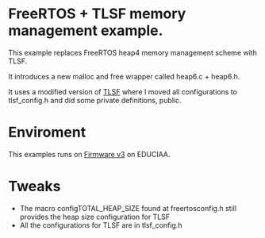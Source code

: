 # FreeRTOS + TLSF memory management example.

This example replaces FreeRTOS heap4 memory management scheme with TLSF.

It introduces a new malloc and free wrapper called heap6.c + heap6.h.

It uses a modified version of [TLSF](https://github.com/mattconte/tlsf) where I moved all configurations to tlsf_config.h and did some private definitions, public.

# Enviroment

This examples runs on [Firmware v3](https://github.com/epernia/firmware_v3) on EDUCIAA.

# Tweaks

* The macro configTOTAL_HEAP_SIZE found at freertosconfig.h still provides the heap size configuration for TLSF
* All the configurations for TLSF are in tlsf_config.h

